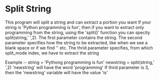 
Split String
=============

This program will split a string and can extract a portion you want
If your string is 'Python programming is fun', then if you want to extract only programming from the string, using the 'split()' function you can specity split(string,' ',2). The first parameter contains the string. The second parameter specifies how the string to be extracted, like when we see a blank space or if we find '\' etc. The thrid parameter specifies, from which split_mode index, we have to extract the string

Example :-
string = 'Pythong programming is fun'
newstring = split(string,' ',2)
'newstring' will have the word 'programming'
If third parameter is 3, then the 'newstring' variable will have the value 'is'
